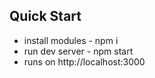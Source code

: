 ## Quick Start ##

* install modules  - npm i
* run dev server  - npm start
* runs on http://localhost:3000
